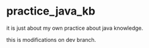 # practice_java_kb
it is just about my own practice about java knowledge.

this is modifications on dev branch.
